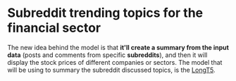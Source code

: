 

# Subreddit trending topics for the financial sector

The new idea behind the model is that **it'll create a summary from the input data** (posts and comments from specific **subreddits**), and then it will display the stock prices of different companies or sectors. The model that will be using to summary the subreddit discussed topics, is the [LongT5](https://huggingface.co/google/long-t5-tglobal-base).
